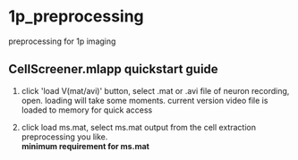 # 1p_preprocessing
preprocessing for 1p imaging

## CellScreener.mlapp quickstart guide
1. click 'load V(mat/avi)' button, select .mat or .avi file of neuron recording, open. loading will take some moments. current version video file is loaded to memory for quick access  

2. click load ms.mat, select ms.mat output from the cell extraction preprocessing you like.  
**minimum requirement for ms.mat**
